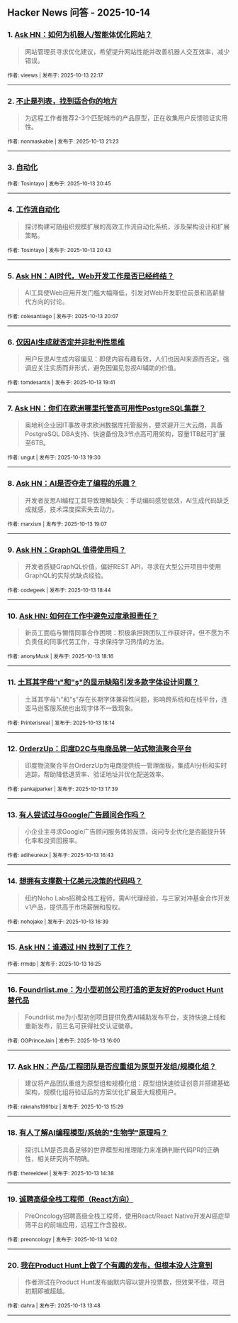## Hacker News 问答 - 2025-10-14


### 1. [Ask HN：如何为机器人/智能体优化网站？](https://news.ycombinator.com/item?id=45573929)
> 网站管理员寻求优化建议，希望提升网站性能并改善机器人交互效率，减少错误。

<sub>作者: vieews | 发布于: 2025-10-13 22:17</sub>

---

### 2. [不止是列表，找到适合你的地方](https://news.ycombinator.com/item?id=45573486)
> 为远程工作者推荐2-3个匹配城市的产品原型，正在收集用户反馈验证实用性。

<sub>作者: nonmaskable | 发布于: 2025-10-13 21:23</sub>

---

### 3. [自动化](https://news.ycombinator.com/item?id=45573165)

<sub>作者: Tosintayo | 发布于: 2025-10-13 20:45</sub>

---

### 4. [工作流自动化](https://news.ycombinator.com/item?id=45573144)
> 探讨构建可随组织规模扩展的高效工作流自动化系统，涉及架构设计和扩展策略。

<sub>作者: Tosintayo | 发布于: 2025-10-13 20:43</sub>

---

### 5. [Ask HN：AI时代，Web开发工作是否已经终结？](https://news.ycombinator.com/item?id=45572779)
> AI工具使Web应用开发门槛大幅降低，引发对Web开发职位前景和高薪替代方向的讨论。

<sub>作者: colesantiago | 发布于: 2025-10-13 20:07</sub>

---

### 6. [仅因AI生成就否定并非批判性思维](https://news.ycombinator.com/item?id=45572510)
> 用户反思AI生成内容偏见：即使内容有趣有效，人们也因AI来源而否定。强调应关注实质而非形式，避免因偏见忽视AI辅助的价值。

<sub>作者: tomdesantis | 发布于: 2025-10-13 19:41</sub>

---

### 7. [Ask HN：你们在欧洲哪里托管高可用性PostgreSQL集群？](https://news.ycombinator.com/item?id=45572384)
> 奥地利企业因IT事故寻求欧洲数据库托管服务，要求避开三大云商，具备PostgreSQL DBA支持、快速备份及3节点高可用架构，容量1TB起可扩展至6TB。

<sub>作者: ungut | 发布于: 2025-10-13 19:30</sub>

---

### 8. [Ask HN：AI是否夺走了编程的乐趣？](https://news.ycombinator.com/item?id=45572130)
> 开发者反思AI编程工具导致理解缺失：手动编码感觉低效，AI生成代码缺乏成就感，技术深度探索失去动力。

<sub>作者: marxism | 发布于: 2025-10-13 19:07</sub>

---

### 9. [Ask HN：GraphQL 值得使用吗？](https://news.ycombinator.com/item?id=45571906)
> 开发者质疑GraphQL价值，偏好REST API，寻求在大型公开项目中使用GraphQL的实际优缺点经验。

<sub>作者: codegeek | 发布于: 2025-10-13 18:44</sub>

---

### 10. [Ask HN: 如何在工作中避免过度承担责任？](https://news.ycombinator.com/item?id=45571620)
> 新员工面临与懒惰同事合作困境：积极承担跨团队工作获好评，但不愿为不负责任的同事代劳工作，寻求保持学习热情的方法。

<sub>作者: anonyMusk | 发布于: 2025-10-13 18:16</sub>

---

### 11. [土耳其字母"ı"和"ş"的显示缺陷引发多款字体设计问题？](https://news.ycombinator.com/item?id=45571592)
> 土耳其字母"ı"和"ş"存在长期字体兼容性问题，影响跨系统和在线平台，连亚马逊客服系统也出现字体不一致现象。

<sub>作者: Printerisreal | 发布于: 2025-10-13 18:14</sub>

---

### 12. [OrderzUp：印度D2C与电商品牌一站式物流聚合平台](https://news.ycombinator.com/item?id=45571156)
> 印度物流聚合平台OrderzUp为电商提供统一管理面板，集成AI分析和实时追踪，帮助降低退货率、验证地址并优化配送效率。

<sub>作者: pankajparker | 发布于: 2025-10-13 17:39</sub>

---

### 13. [有人尝试过与Google广告顾问合作吗？](https://news.ycombinator.com/item?id=45570460)
> 小企业主寻求Google广告顾问服务体验反馈，询问专业优化是否能提升转化率和投资回报率。

<sub>作者: adiheureux | 发布于: 2025-10-13 16:43</sub>

---

### 14. [想拥有支撑数十亿美元决策的代码吗？](https://news.ycombinator.com/item?id=45570413)
> 纽约Noho Labs招聘全栈工程师，需AI代理经验，与三家对冲基金合作开发v1产品，提供高于市场薪酬和股权。

<sub>作者: nohojake | 发布于: 2025-10-13 16:39</sub>

---

### 15. [Ask HN：谁通过 HN 找到了工作？](https://news.ycombinator.com/item?id=45570201)

<sub>作者: rrmdp | 发布于: 2025-10-13 16:25</sub>

---

### 16. [Foundrlist.me：为小型初创公司打造的更友好的Product Hunt替代品](https://news.ycombinator.com/item?id=45569860)
> Foundrlist.me为小型初创项目提供免费AI辅助发布平台，支持快速上线和重新发布，前三名可获得社交认证徽章。

<sub>作者: OGPrinceJain | 发布于: 2025-10-13 16:00</sub>

---

### 17. [Ask HN：产品/工程团队是否应重组为原型开发组/规模化组？](https://news.ycombinator.com/item?id=45569442)
> 建议将产品团队重组为原型组和规模化组：原型组快速验证创意并搭建基础架构，规模化组将验证后的方案优化扩展至大规模用户。

<sub>作者: raknahs1991biz | 发布于: 2025-10-13 15:29</sub>

---

### 18. [有人了解AI编程模型/系统的"生物学"原理吗？](https://news.ycombinator.com/item?id=45568799)
> 探讨LLM是否具备足够的世界模型和推理能力来准确判断代码PR的正确性，相关研究尚不明确。

<sub>作者: thereeldeel | 发布于: 2025-10-13 14:38</sub>

---

### 19. [诚聘高级全栈工程师（React方向）](https://news.ycombinator.com/item?id=45568468)
> PreOncology招聘高级全栈工程师，使用React/React Native开发AI癌症早筛平台的前端应用，远程工作含股权。

<sub>作者: preoncology | 发布于: 2025-10-13 14:02</sub>

---

### 20. [我在Product Hunt上做了个有趣的发布，但根本没人注意到](https://news.ycombinator.com/item?id=45568311)
> 作者测试在Product Hunt发布幽默内容以提升投票数，但效果不佳，项目初期即被超越。

<sub>作者: dahra | 发布于: 2025-10-13 13:48</sub>

---

